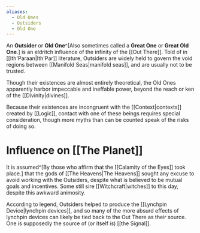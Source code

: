 ```yaml
---
aliases:
  - Old Ones
  - Outsiders
  - Old One
---
```


An **Outsider** or **Old One**^[Also sometimes called a **Great One** or **Great Old One**.] is an eldritch influence of the infinity of the [[Out There]]. Told of in [[Ith'Paraan|Ith'Par]] literature, Outsiders are widely held to govern the void regions between [[Manifold Seas|manifold seas]], and are usually not to be trusted.

Though their existences are almost entirely theoretical, the Old Ones apparently harbor impeccable and ineffable power, beyond the reach or ken of the [[Divinity|divines]].

Because their existences are incongruent with the [[Context|contexts]] created by [[Logic]], contact with one of these beings requires special consideration, though more myths than can be counted speak of the risks of doing so. 

# Influence on [[The Planet]]

It is assumed^[By those who affirm that the [[Calamity of the Eyes]] took place.] that the gods of [[The Heavens|The Heavens]] sought any excuse to avoid working with the Outsiders, despite what is believed to be mutual goals and incentives. Some still sire [[Witchcraft|witches]] to this day, despite this awkward animosity.

According to legend, Outsiders helped to produce the [[Lynchpin Device|lynchpin devices]], and so many of the more absurd effects of lynchpin devices can likely be tied back to the Out There as their source. One is supposedly the source of (or itself *is*) [[the Signal]].

